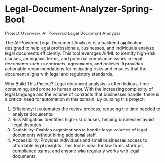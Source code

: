 ﻿# Legal-Document-Analyzer-Spring-Boot
 
Project Overview: AI-Powered Legal Document Analyzer

The AI-Powered Legal Document Analyzer is a backend application designed to help legal
professionals, businesses, and individuals analyze legal documents efficiently. This tool
leverages AI/ML to identify high-risk clauses, ambiguous terms, and potential compliance
issues in legal documents such as contracts, agreements, and policies. It provides actionable
recommendations for mitigating risks and ensures that the document aligns with legal and
regulatory standards.

Why Build This Project?
Legal document analysis is often tedious, time-consuming, and prone to human error. With
the increasing complexity of legal language and the volume of contracts that businesses
handle, there is a critical need for automation in this domain. By building this project:
1. Efficiency: It automates the review process, reducing the time needed to analyze
documents.
2. Risk Mitigation: Identifies high-risk clauses, helping businesses avoid legal disputes.
3. Scalability: Enables organizations to handle large volumes of legal documents
without hiring additional staff.
4. Accessibility: Provides individuals and small businesses access to affordable legal
insights.
This tool is ideal for law firms, startups, compliance teams, and anyone who regularly works
with legal documents.



